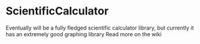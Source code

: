 # ScientificCalculator
Eventually will be a fully fledged scientific calculator library, but currently it has an extremely good graphing library
Read more on the wiki
